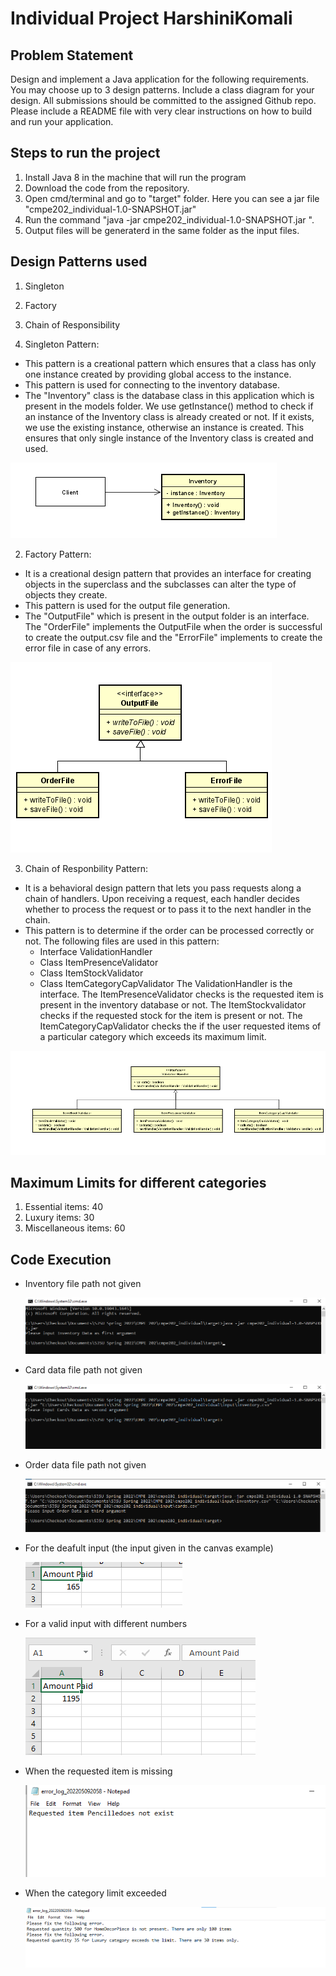 # Individual Project HarshiniKomali

## Problem Statement
Design and implement a Java application for the following requirements. You may choose up to 3 design patterns. Include a class diagram for your design. All submissions should be committed to the assigned Github repo. Please include a README file with very clear instructions on how to build and run your application.

## Steps to run the project
1. Install Java 8 in the machine that will run the program
2. Download the code from the repository.
3. Open cmd/terminal and go to "target" folder. Here you can see a jar file "cmpe202_individual-1.0-SNAPSHOT.jar"
4. Run the command "java -jar cmpe202_individual-1.0-SNAPSHOT.jar <Path to inventory.csv file> <Path to cards.csv file> <Path to order.csv file>".
5. Output files will be generaterd in the same folder as the input files.

## Design Patterns used
1. Singleton
2. Factory
3. Chain of Responsibility
 
1. Singleton Pattern: 
 * This pattern is a creational pattern which ensures that a class has only one instance created by providing global access to the instance.
 * This pattern is used for connecting to the inventory database.
 * The "Inventory" class is the database class in this application which is present in the models folder. We use getInstance() method to check if an instance of the     Inventory class is already created or not. If it exists, we use the existing instance, otherwise an instance is created. This ensures that only single instance of the Inventory class is created and used.
 
  ![alt_text](https://github.com/gopinathsjsu/individual-project-HarshiniKomali/blob/main/class_diagrams/singleton.png)
 
 
 
2. Factory Pattern:
 * It is a creational design pattern that provides an interface for creating objects in the superclass and the subclasses can alter the type of objects they create.
 * This pattern is used for the output file generation.
 * The "OutputFile" which is present in the output folder is an interface. The "OrderFile" implements the OutputFile when the order is successful to create the output.csv file and the "ErrorFile" implements to create the error file in case of any errors.
 
 ![alt_text](https://github.com/gopinathsjsu/individual-project-HarshiniKomali/blob/main/class_diagrams/factory_pattern.png)
 
 
 
3. Chain of Responbility Pattern:
 * It is a behavioral design pattern that lets you pass requests along a chain of handlers. Upon receiving a request, each handler decides whether to process the request or to pass it to the next handler in the chain.
 * This pattern is to determine if the order can be processed correctly or not. The following files are used in this pattern:
   * Interface ValidationHandler
   * Class ItemPresenceValidator
   * Class ItemStockValidator
   * Class ItemCategoryCapValidator
 The ValidationHandler is the interface. The ItemPresenceValidator checks is the requested item is present in the inventory database or not. The ItemStockvalidator checks if the requested stock for the item is present or not. The ItemCategoryCapValidator checks the if the user requested items of a particular category which exceeds its maximum limit.
 
 ![alt_text](https://github.com/gopinathsjsu/individual-project-HarshiniKomali/blob/main/class_diagrams/cor.png)
 
 
 
 ## Maximum Limits for different categories
 1. Essential items: 40
 2. Luxury items: 30
 3. Miscellaneous items: 60
 
 ## Code Execution
  * Inventory file path not given
 
    ![alt_text](https://github.com/gopinathsjsu/individual-project-HarshiniKomali/blob/main/screenshots/screenshot_1.png)
 
  * Card data file path not given
    
    ![alt_text](https://github.com/gopinathsjsu/individual-project-HarshiniKomali/blob/main/screenshots/screenshot_2.png)
 
  * Order data file path not given
    
    ![alt_text](https://github.com/gopinathsjsu/individual-project-HarshiniKomali/blob/main/screenshots/screenshot_3.png)
 
  * For the deafult input (the input given in the canvas example)
 
    ![alt_text](https://github.com/gopinathsjsu/individual-project-HarshiniKomali/blob/main/screenshots/screenshot_4.png)
 
  * For a valid input with different numbers
 
    ![alt_text](https://github.com/gopinathsjsu/individual-project-HarshiniKomali/blob/main/screenshots/screenshot_5.png)
 
  * When the requested item is missing
   
    ![alt_text](https://github.com/gopinathsjsu/individual-project-HarshiniKomali/blob/main/screenshots/screenshot_6.png)
 
  * When the category limit exceeded
 
    ![alt_text](https://github.com/gopinathsjsu/individual-project-HarshiniKomali/blob/main/screenshots/screenshot_7.png)
 
 
 
   
 

